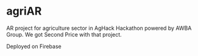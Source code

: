 # agriAR
AR project for agriculture sector in AgHack Hackathon powered by AWBA Group. We got Second Price with that project.

Deployed on Firebase
